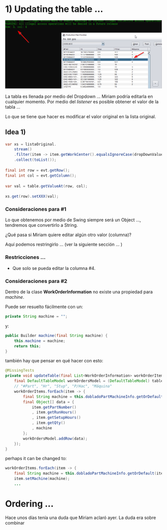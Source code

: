 # 1) Updating the table ...

![](imgs/table_edit.png)

La tabla es llenada por medio del Dropdown ... Miriam podría editarla en cualquier momento.
Por medio del *listener* es posible obtener el valor de la tabla ...

Lo que se tiene que hacer es modificar el valor original en la lista original.

## Idea 1)

```java
var xs = listaOriginal.
    stream()
    .filter(item -> item.getWorkCenter().equalsIgnoreCase(dropDownValue))
    .collect(toList());

final int row = evt.getRow();
final int col = evt.getColumn();

var val = table.getValueAt(row, col);

xs.get(row).setXXX(val);
```

### Consideraciones para #1

Lo que obtenemos por medio de Swing siempre será un Object ..., tendremos que convertirlo a String.

¿Qué pasa si Miriam quiere editar algún otro valor (columna)?

Aquí podemos restringirlo ... (ver la siguiente sección ... )

### Restricciones ...
- Que solo se pueda editar la columna #4.

### Consideraciones para #2

Dentro de la clase **WorkOrderInformation** no existe una propiedad para *machine*.

Puede ser resuelto fácilmente con un:

```java
private String machine = "";
```
y:
```java
public Builder machine(final String machine) {
    this.machine = machine;
    return this;
}
```
también hay que pensar en qué hacer con esto:
```java
@MissingTests
private void updateTable(final List<WorkOrderInformation> workOrderItems, final JTable table) {        
    final DefaultTableModel workOrdersModel = (DefaultTableModel) table.getModel();
    // "#Part", "Hr", "Stup", "P/Hac", "Máquina"
    workOrderItems.forEach(item -> {
        final String machine = this.dobladoPartMachineInfo.getOrDefault(item.getPartNumber(), "");
        final Object[] data = {
            item.getPartNumber()
            , item.getRunHours()
            , item.getSetupHours()
            , item.getQty()
            , machine
        };
        workOrdersModel.addRow(data);
    });
}
```
perhaps it can be changed to:
```java
workOrderItems.forEach(item -> {
    final String machine = this.dobladoPartMachineInfo.getOrDefault(item.getPartNumber(), "");
    item.setMachine(machine);
    ...
```

# Ordering ... 

Hace unos días tenía una duda que Miriam aclaró ayer. La duda era sobre combinar